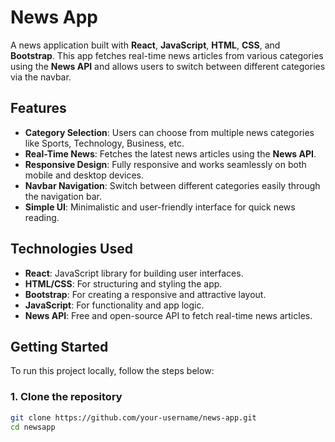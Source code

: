 # News App

A news application built with **React**, **JavaScript**, **HTML**, **CSS**, and **Bootstrap**. This app fetches real-time news articles from various categories using the **News API** and allows users to switch between different categories via the navbar.

## Features

- **Category Selection**: Users can choose from multiple news categories like Sports, Technology, Business, etc.
- **Real-Time News**: Fetches the latest news articles using the **News API**.
- **Responsive Design**: Fully responsive and works seamlessly on both mobile and desktop devices.
- **Navbar Navigation**: Switch between different categories easily through the navigation bar.
- **Simple UI**: Minimalistic and user-friendly interface for quick news reading.

## Technologies Used

- **React**: JavaScript library for building user interfaces.
- **HTML/CSS**: For structuring and styling the app.
- **Bootstrap**: For creating a responsive and attractive layout.
- **JavaScript**: For functionality and app logic.
- **News API**: Free and open-source API to fetch real-time news articles.

## Getting Started

To run this project locally, follow the steps below:

### 1. Clone the repository
```bash
git clone https://github.com/your-username/news-app.git
cd newsapp
